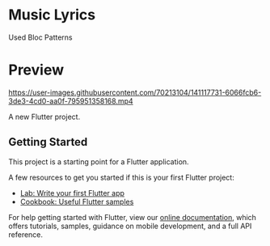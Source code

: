 # Music Lyrics 

Used Bloc Patterns

# Preview
https://user-images.githubusercontent.com/70213104/141117731-6066fcb6-3de3-4cd0-aa0f-795951358168.mp4

A new Flutter project.

## Getting Started

This project is a starting point for a Flutter application.

A few resources to get you started if this is your first Flutter project:

- [Lab: Write your first Flutter app](https://flutter.dev/docs/get-started/codelab)
- [Cookbook: Useful Flutter samples](https://flutter.dev/docs/cookbook)

For help getting started with Flutter, view our
[online documentation](https://flutter.dev/docs), which offers tutorials,
samples, guidance on mobile development, and a full API reference.
